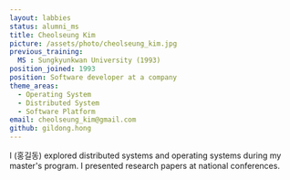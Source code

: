 ```yaml
---
layout: labbies
status: alumni_ms
title: Cheolseung Kim
picture: /assets/photo/cheolseung_kim.jpg
previous_training:
  MS : Sungkyunkwan University (1993)
position_joined: 1993
position: Software developer at a company
theme_areas:
  - Operating System
  - Distributed System
  - Software Platform
email: cheolseung_kim@gmail.com
github: gildong.hong
---
```


I (홍길동) explored distributed systems and operating systems during my master's program. I presented research papers at national conferences.